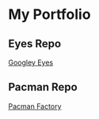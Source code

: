 # My Portfolio

## Eyes Repo
<a href="https://shaiahwren.github.io/googley-eyes">Googley Eyes</a>

## Pacman Repo
<a href="https://shaiahwren.github.io/pacman-factory">Pacman Factory</a>
